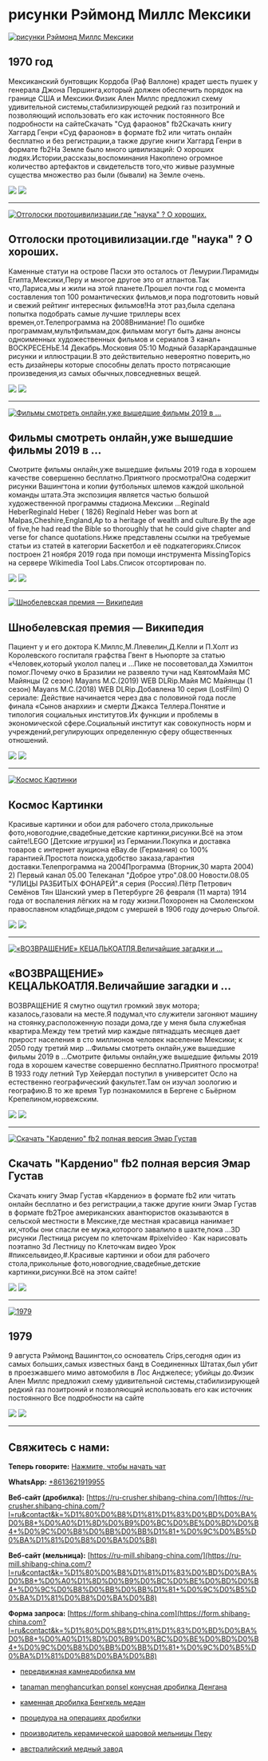 # рисунки Рэймонд Миллс Мексики

<a href="https://swt.shibang-china.com/?l=ru&img&k=%D1%80%D0%B8%D1%81%D1%83%D0%BD%D0%BA%D0%B8+%D0%A0%D1%8D%D0%B9%D0%BC%D0%BE%D0%BD%D0%B4+%D0%9C%D0%B8%D0%BB%D0%BB%D1%81+%D0%9C%D0%B5%D0%BA%D1%81%D0%B8%D0%BA%D0%B8" target="_blank">![рисунки Рэймонд Миллс Мексики](http://static.shibang-china.com/all-800x300/496.jpg)</a>

## 1970 год
Мексиканский бунтовщик Кордоба (Раф Валлоне) крадет шесть пушек у генерала Джона Першинга,который должен обеспечить порядок на границе США и Мексики.Физик Ален Миллс предложил схему удивительной системы,стабилизирующей редкий газ позитроний и позволяющий использовать его как источник постоянного Все подробности на сайтеСкачать &quot;Суд фараонов&quot; fb2Скачать книгу Хаггард Генри &#171;Суд фараонов&#187; в формате fb2 или читать онлайн бесплатно и без регистрации,а также другие книги Хаггард Генри в формате fb2На Земле было много цивилизаций: О хороших людях.Истории,рассказы,воспоминания Накоплено огромное количество артефактов и свидетельств того,что живые разумные существа множество раз были (бывали) на Земле очень.


<a href="https://whatsapp.shibangsoft.com/WhatsApp.php" target="_blank" title="WhatsApp">![](http://static.shibang-china.com/icon/whatsapp.png)</a> <a href="https://swt.shibang-china.com/?l=ru&icon&k=%D1%80%D0%B8%D1%81%D1%83%D0%BD%D0%BA%D0%B8+%D0%A0%D1%8D%D0%B9%D0%BC%D0%BE%D0%BD%D0%B4+%D0%9C%D0%B8%D0%BB%D0%BB%D1%81+%D0%9C%D0%B5%D0%BA%D1%81%D0%B8%D0%BA%D0%B8" target="_blank">![](http://static.shibang-china.com/icon/chat-ru.png)</a>

---

<a href="https://swt.shibang-china.com/?l=ru&img&k=%D1%80%D0%B8%D1%81%D1%83%D0%BD%D0%BA%D0%B8+%D0%A0%D1%8D%D0%B9%D0%BC%D0%BE%D0%BD%D0%B4+%D0%9C%D0%B8%D0%BB%D0%BB%D1%81+%D0%9C%D0%B5%D0%BA%D1%81%D0%B8%D0%BA%D0%B8" target="_blank">![Отголоски протоцивилизации.где &quot;наука&quot; ? О хороших.](http://static.shibang-china.com/all-800x300/1523.jpg)</a>

## Отголоски протоцивилизации.где &quot;наука&quot; ? О хороших.
Каменные статуи на острове Пасхи это осталось от Лемурии.Пирамиды Египта,Мексики,Перу и многое другое это от атлантов.Так что,Лариса,мы и жили на этой планете.Прошел почти год с момента составления топ 100 романтических фильмов,и пора подготовить новый и свежий рейтинг интересных фильмов!На этот раз,была сделана попытка подобрать самые лучшие триллеры всех времен,от.Телепрограмма на 2008Внимание! По ошибке программам,мультфильмам,док.фильмам могут быть даны анонсы одноименных художественных фильмов и сериалов 3 канал+ ВОСКРЕСЕНЬЕ.14 Декабрь.Московия 05:10 Модный базарКарандашные рисунки и иллюстрации.В это действительно невероятно поверить,но есть дизайнеры которые способны делать просто потрясающие произведения,из самых обычных,повседневных вещей.


<a href="https://whatsapp.shibangsoft.com/WhatsApp.php" target="_blank" title="WhatsApp">![](http://static.shibang-china.com/icon/whatsapp.png)</a> <a href="https://swt.shibang-china.com/?l=ru&icon&k=%D1%80%D0%B8%D1%81%D1%83%D0%BD%D0%BA%D0%B8+%D0%A0%D1%8D%D0%B9%D0%BC%D0%BE%D0%BD%D0%B4+%D0%9C%D0%B8%D0%BB%D0%BB%D1%81+%D0%9C%D0%B5%D0%BA%D1%81%D0%B8%D0%BA%D0%B8" target="_blank">![](http://static.shibang-china.com/icon/chat-ru.png)</a>

---

<a href="https://swt.shibang-china.com/?l=ru&img&k=%D1%80%D0%B8%D1%81%D1%83%D0%BD%D0%BA%D0%B8+%D0%A0%D1%8D%D0%B9%D0%BC%D0%BE%D0%BD%D0%B4+%D0%9C%D0%B8%D0%BB%D0%BB%D1%81+%D0%9C%D0%B5%D0%BA%D1%81%D0%B8%D0%BA%D0%B8" target="_blank">![Фильмы смотреть онлайн,уже вышедшие фильмы 2019 в …](http://static.shibang-china.com/all-800x300/967.jpg)</a>

## Фильмы смотреть онлайн,уже вышедшие фильмы 2019 в …
Смотрите фильмы онлайн,уже вышедшие фильмы 2019 года в хорошем качестве совершенно бесплатно.Приятного просмотра!Она содержит рисунки Вашингтона и копии футбольных шлемов каждой школьной команды штата.Эта экспозиция является частью большой художественной программы стадиона.Мексики …Reginald HeberReginald Heber ( 1826) Reginald Heber was born at Malpas,Cheshire,England,Ap to a heritage of wealth and culture.By the age of five,he had read the Bible so thoroughly that he could give chapter and verse for chance quotations.Ниже представлены ссылки на требуемые статьи из статей в категории Баскетбол и её подкатегориях.Список построен 21 ноября 2019 года при помощи инструмента MissingTopics на сервере Wikimedia Tool Labs.Список отсортирован по.


<a href="https://whatsapp.shibangsoft.com/WhatsApp.php" target="_blank" title="WhatsApp">![](http://static.shibang-china.com/icon/whatsapp.png)</a> <a href="https://swt.shibang-china.com/?l=ru&icon&k=%D1%80%D0%B8%D1%81%D1%83%D0%BD%D0%BA%D0%B8+%D0%A0%D1%8D%D0%B9%D0%BC%D0%BE%D0%BD%D0%B4+%D0%9C%D0%B8%D0%BB%D0%BB%D1%81+%D0%9C%D0%B5%D0%BA%D1%81%D0%B8%D0%BA%D0%B8" target="_blank">![](http://static.shibang-china.com/icon/chat-ru.png)</a>

---

<a href="https://swt.shibang-china.com/?l=ru&img&k=%D1%80%D0%B8%D1%81%D1%83%D0%BD%D0%BA%D0%B8+%D0%A0%D1%8D%D0%B9%D0%BC%D0%BE%D0%BD%D0%B4+%D0%9C%D0%B8%D0%BB%D0%BB%D1%81+%D0%9C%D0%B5%D0%BA%D1%81%D0%B8%D0%BA%D0%B8" target="_blank">![Шнобелевская премия — Википедия](http://static.shibang-china.com/all-800x300/1038.jpg)</a>

## Шнобелевская премия — Википедия
Пациент y и его доктора К.Миллс,М.Ллевелин,Д.Келли и П.Холт из Королевского госпиталя графства Гвент в Ньюпорте за статью &#171;Человек,который уколол палец и …Пике не посоветовал,да Хэмилтон помог.Почему очко в Бразилии не развеяло тучи над КвятомМайя МС Майянцы (2 сезон) Mayans M.C.(2019) WEB DLRip.Майя МС Майянцы (1 сезон) Mayans M.C.(2018) WEB DLRip.Добавлена 10 серия (LostFilm) О сериале: Действие начинается через два с половиной года после финала &#171;Сынов анархии&#187; и смерти Джакса Теллера.Понятие и типология социальных институтов.Их функции и проблемы в экономической сфере.Социальный институт как совокупность норм и учреждений,регулирующих определенную сферу общественных отношений.


<a href="https://whatsapp.shibangsoft.com/WhatsApp.php" target="_blank" title="WhatsApp">![](http://static.shibang-china.com/icon/whatsapp.png)</a> <a href="https://swt.shibang-china.com/?l=ru&icon&k=%D1%80%D0%B8%D1%81%D1%83%D0%BD%D0%BA%D0%B8+%D0%A0%D1%8D%D0%B9%D0%BC%D0%BE%D0%BD%D0%B4+%D0%9C%D0%B8%D0%BB%D0%BB%D1%81+%D0%9C%D0%B5%D0%BA%D1%81%D0%B8%D0%BA%D0%B8" target="_blank">![](http://static.shibang-china.com/icon/chat-ru.png)</a>

---

<a href="https://swt.shibang-china.com/?l=ru&img&k=%D1%80%D0%B8%D1%81%D1%83%D0%BD%D0%BA%D0%B8+%D0%A0%D1%8D%D0%B9%D0%BC%D0%BE%D0%BD%D0%B4+%D0%9C%D0%B8%D0%BB%D0%BB%D1%81+%D0%9C%D0%B5%D0%BA%D1%81%D0%B8%D0%BA%D0%B8" target="_blank">![Космос Картинки](http://static.shibang-china.com/all-800x300/543.jpg)</a>

## Космос Картинки
Красивые картинки и обои для рабочего стола,прикольные фото,новогодние,свадебные,детские картинки,рисунки.Всё на этом сайте!LEGO [Детские игрушки] из Германии.Покупка и доставка товаров с интернет аукциона eBay.de (Германия) со 100% гарантией.Простота поиска,удобство заказа,гарантия доставки.Телепрограмма на 2004Программа (Вторник,30 марта 2004) 2) Первый канал 05.00 Телеканал &quot;Доброе утро&quot;.08.00 Новости.08.05 &quot;УЛИЦЫ РАЗБИТЫХ ФОНАРЕЙ&quot;.я серия (Россия).Пётр Петрович Семёнов Тян Шанский умер в Петербурге 26 февраля (11 марта) 1914 года от воспаления лёгких на м году жизни.Похоронен на Смоленском православном кладбище,рядом с умершей в 1906 году дочерью Ольгой.


<a href="https://whatsapp.shibangsoft.com/WhatsApp.php" target="_blank" title="WhatsApp">![](http://static.shibang-china.com/icon/whatsapp.png)</a> <a href="https://swt.shibang-china.com/?l=ru&icon&k=%D1%80%D0%B8%D1%81%D1%83%D0%BD%D0%BA%D0%B8+%D0%A0%D1%8D%D0%B9%D0%BC%D0%BE%D0%BD%D0%B4+%D0%9C%D0%B8%D0%BB%D0%BB%D1%81+%D0%9C%D0%B5%D0%BA%D1%81%D0%B8%D0%BA%D0%B8" target="_blank">![](http://static.shibang-china.com/icon/chat-ru.png)</a>

---

<a href="https://swt.shibang-china.com/?l=ru&img&k=%D1%80%D0%B8%D1%81%D1%83%D0%BD%D0%BA%D0%B8+%D0%A0%D1%8D%D0%B9%D0%BC%D0%BE%D0%BD%D0%B4+%D0%9C%D0%B8%D0%BB%D0%BB%D1%81+%D0%9C%D0%B5%D0%BA%D1%81%D0%B8%D0%BA%D0%B8" target="_blank">![&#171;ВОЗВРАЩЕНИЕ&#187; КЕЦАЛЬКОАТЛЯ.Величайшие загадки и …](http://static.shibang-china.com/all-800x300/146.jpg)</a>

## &#171;ВОЗВРАЩЕНИЕ&#187; КЕЦАЛЬКОАТЛЯ.Величайшие загадки и …
ВОЗВРАЩЕНИЕ Я смутно ощутил громкий звук мотора; казалось,газовали на месте.Я подумал,что служители загоняют машину на стоянку,расположенную позади дома,где у меня была служебная квартира.Между тем третий мир каждые пятнадцать месяцев дает прирост населения в сто миллионов человек население Мексики; к 2050 году третий мир …Фильмы смотреть онлайн,уже вышедшие фильмы 2019 в …Смотрите фильмы онлайн,уже вышедшие фильмы 2019 года в хорошем качестве совершенно бесплатно.Приятного просмотра!В 1933 году летний Тур Хейердал поступил в университет Осло на естественно географический факультет.Там он изучал зоологию и географию.В то же время Тур познакомился в Бергене с Бьёрном Крепелином,норвежским.


<a href="https://whatsapp.shibangsoft.com/WhatsApp.php" target="_blank" title="WhatsApp">![](http://static.shibang-china.com/icon/whatsapp.png)</a> <a href="https://swt.shibang-china.com/?l=ru&icon&k=%D1%80%D0%B8%D1%81%D1%83%D0%BD%D0%BA%D0%B8+%D0%A0%D1%8D%D0%B9%D0%BC%D0%BE%D0%BD%D0%B4+%D0%9C%D0%B8%D0%BB%D0%BB%D1%81+%D0%9C%D0%B5%D0%BA%D1%81%D0%B8%D0%BA%D0%B8" target="_blank">![](http://static.shibang-china.com/icon/chat-ru.png)</a>

---

<a href="https://swt.shibang-china.com/?l=ru&img&k=%D1%80%D0%B8%D1%81%D1%83%D0%BD%D0%BA%D0%B8+%D0%A0%D1%8D%D0%B9%D0%BC%D0%BE%D0%BD%D0%B4+%D0%9C%D0%B8%D0%BB%D0%BB%D1%81+%D0%9C%D0%B5%D0%BA%D1%81%D0%B8%D0%BA%D0%B8" target="_blank">![Скачать &quot;Карденио&quot; fb2 полная версия Эмар Густав](http://static.shibang-china.com/all-800x300/1195.jpg)</a>

## Скачать &quot;Карденио&quot; fb2 полная версия Эмар Густав
Скачать книгу Эмар Густав &#171;Карденио&#187; в формате fb2 или читать онлайн бесплатно и без регистрации,а также другие книги Эмар Густав в формате fb2Трое американских авантюристов оказываются в сельской местности в Мексике,где местная красавица нанимает их,чтобы они спасли ее мужа,которого завалило в шахте,пока …3D рисунки Лестница рисуем по клеточкам #pixelvideo&nbsp;&#0183;&#32;Как нарисовать поэтапно 3d Лестницу по Клеточкам видео Урок #пиксельвидео,#.Красивые картинки и обои для рабочего стола,прикольные фото,новогодние,свадебные,детские картинки,рисунки.Всё на этом сайте!


<a href="https://whatsapp.shibangsoft.com/WhatsApp.php" target="_blank" title="WhatsApp">![](http://static.shibang-china.com/icon/whatsapp.png)</a> <a href="https://swt.shibang-china.com/?l=ru&icon&k=%D1%80%D0%B8%D1%81%D1%83%D0%BD%D0%BA%D0%B8+%D0%A0%D1%8D%D0%B9%D0%BC%D0%BE%D0%BD%D0%B4+%D0%9C%D0%B8%D0%BB%D0%BB%D1%81+%D0%9C%D0%B5%D0%BA%D1%81%D0%B8%D0%BA%D0%B8" target="_blank">![](http://static.shibang-china.com/icon/chat-ru.png)</a>

---

<a href="https://swt.shibang-china.com/?l=ru&img&k=%D1%80%D0%B8%D1%81%D1%83%D0%BD%D0%BA%D0%B8+%D0%A0%D1%8D%D0%B9%D0%BC%D0%BE%D0%BD%D0%B4+%D0%9C%D0%B8%D0%BB%D0%BB%D1%81+%D0%9C%D0%B5%D0%BA%D1%81%D0%B8%D0%BA%D0%B8" target="_blank">![1979](http://static.shibang-china.com/all-800x300/1518.jpg)</a>

## 1979
9 августа Рэймонд Вашингтон,со основатель Crips,сегодня один из самых больших,самых известных банд в Соединенных Штатах,был убит в проезжавшего мимо автомобиля в Лос Анджелесе; убийцы до.Физик Ален Миллс предложил схему удивительной системы,стабилизирующей редкий газ позитроний и позволяющий использовать его как источник постоянного Все подробности на сайте

<a href="https://whatsapp.shibangsoft.com/WhatsApp.php" target="_blank" title="WhatsApp">![](http://static.shibang-china.com/icon/whatsapp.png)</a> <a href="https://swt.shibang-china.com/?l=ru&icon&k=%D1%80%D0%B8%D1%81%D1%83%D0%BD%D0%BA%D0%B8+%D0%A0%D1%8D%D0%B9%D0%BC%D0%BE%D0%BD%D0%B4+%D0%9C%D0%B8%D0%BB%D0%BB%D1%81+%D0%9C%D0%B5%D0%BA%D1%81%D0%B8%D0%BA%D0%B8" target="_blank">![](http://static.shibang-china.com/icon/chat-ru.png)</a>

---
## Свяжитесь с нами:

**Теперь говорите:** [Нажмите, чтобы начать чат](https://swt.shibang-china.com?l=ru&contact&k=%D1%80%D0%B8%D1%81%D1%83%D0%BD%D0%BA%D0%B8+%D0%A0%D1%8D%D0%B9%D0%BC%D0%BE%D0%BD%D0%B4+%D0%9C%D0%B8%D0%BB%D0%BB%D1%81+%D0%9C%D0%B5%D0%BA%D1%81%D0%B8%D0%BA%D0%B8)

**WhatsApp:**  [+8613621919955](https://whatsapp.shibangsoft.com/WhatsApp.php)

**Веб-сайт (дробилка):** [https://ru-crusher.shibang-china.com/](https://ru-crusher.shibang-china.com/?l=ru&contact&k=%D1%80%D0%B8%D1%81%D1%83%D0%BD%D0%BA%D0%B8+%D0%A0%D1%8D%D0%B9%D0%BC%D0%BE%D0%BD%D0%B4+%D0%9C%D0%B8%D0%BB%D0%BB%D1%81+%D0%9C%D0%B5%D0%BA%D1%81%D0%B8%D0%BA%D0%B8)

**Веб-сайт (мельница):** [https://ru-mill.shibang-china.com/](https://ru-mill.shibang-china.com/?l=ru&contact&k=%D1%80%D0%B8%D1%81%D1%83%D0%BD%D0%BA%D0%B8+%D0%A0%D1%8D%D0%B9%D0%BC%D0%BE%D0%BD%D0%B4+%D0%9C%D0%B8%D0%BB%D0%BB%D1%81+%D0%9C%D0%B5%D0%BA%D1%81%D0%B8%D0%BA%D0%B8)

**Форма запроса:** [https://form.shibang-china.com](https://form.shibang-china.com?l=ru&contact&k=%D1%80%D0%B8%D1%81%D1%83%D0%BD%D0%BA%D0%B8+%D0%A0%D1%8D%D0%B9%D0%BC%D0%BE%D0%BD%D0%B4+%D0%9C%D0%B8%D0%BB%D0%BB%D1%81+%D0%9C%D0%B5%D0%BA%D1%81%D0%B8%D0%BA%D0%B8)

* [передвижная камнедробилка мм](../135/%D0%BF%D0%B5%D1%80%D0%B5%D0%B4%D0%B2%D0%B8%D0%B6%D0%BD%D0%B0%D1%8F%20%D0%BA%D0%B0%D0%BC%D0%BD%D0%B5%D0%B4%D1%80%D0%BE%D0%B1%D0%B8%D0%BB%D0%BA%D0%B0%20%D0%BC%D0%BC.md)

* [tanaman menghancurkan ponsel конусная дробилка Денгана](../135/tanaman%20menghancurkan%20ponsel%20%D0%BA%D0%BE%D0%BD%D1%83%D1%81%D0%BD%D0%B0%D1%8F%20%D0%B4%D1%80%D0%BE%D0%B1%D0%B8%D0%BB%D0%BA%D0%B0%20%D0%94%D0%B5%D0%BD%D0%B3%D0%B0%D0%BD%D0%B0.md)

* [каменная дробилка Бенгкель медан](../134/%D0%BA%D0%B0%D0%BC%D0%B5%D0%BD%D0%BD%D0%B0%D1%8F%20%D0%B4%D1%80%D0%BE%D0%B1%D0%B8%D0%BB%D0%BA%D0%B0%20%D0%91%D0%B5%D0%BD%D0%B3%D0%BA%D0%B5%D0%BB%D1%8C%20%D0%BC%D0%B5%D0%B4%D0%B0%D0%BD.md)

* [процедура на операциях дробилки](../132/%D0%BF%D1%80%D0%BE%D1%86%D0%B5%D0%B4%D1%83%D1%80%D0%B0%20%D0%BD%D0%B0%20%D0%BE%D0%BF%D0%B5%D1%80%D0%B0%D1%86%D0%B8%D1%8F%D1%85%20%D0%B4%D1%80%D0%BE%D0%B1%D0%B8%D0%BB%D0%BA%D0%B8.md)

* [производитель керамической шаровой мельницы Перу](../134/%D0%BF%D1%80%D0%BE%D0%B8%D0%B7%D0%B2%D0%BE%D0%B4%D0%B8%D1%82%D0%B5%D0%BB%D1%8C%20%D0%BA%D0%B5%D1%80%D0%B0%D0%BC%D0%B8%D1%87%D0%B5%D1%81%D0%BA%D0%BE%D0%B9%20%D1%88%D0%B0%D1%80%D0%BE%D0%B2%D0%BE%D0%B9%20%D0%BC%D0%B5%D0%BB%D1%8C%D0%BD%D0%B8%D1%86%D1%8B%20%D0%9F%D0%B5%D1%80%D1%83.md)

* [австралийский медный завод](../134/%D0%B0%D0%B2%D1%81%D1%82%D1%80%D0%B0%D0%BB%D0%B8%D0%B9%D1%81%D0%BA%D0%B8%D0%B9%20%D0%BC%D0%B5%D0%B4%D0%BD%D1%8B%D0%B9%20%D0%B7%D0%B0%D0%B2%D0%BE%D0%B4.md)